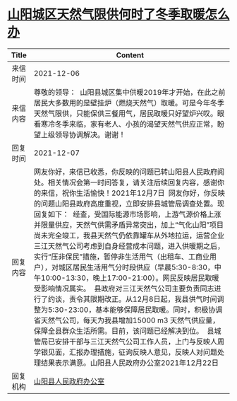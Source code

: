 # <a href="http://www.shangluo.gov.cn/zmhd/ldxxxx.jsp?urltype=leadermail.LeaderMailContentUrl&wbtreeid=1112&leadermailid=8309">山阳城区天然气限供何时了冬季取暖怎么办</a>
|Title|Content|
|:---:|---|
|来信时间|2021-12-06|
|来信内容|尊敬的领导：  山阳县城区集中供暖2019年才开始，在此之前居民大多数用的是壁挂炉（燃烧天然气）取暖。可是今年冬季天然气限供，只能保供三餐用气，居民取暖只好望炉兴叹。眼看寒冷冬季来临，家有老人、小孩的渴望天然气供应正常，盼望上级领导协调解决。谢谢！|
|回复时间|2021-12-07|
|回复内容|网友你好，来信已收悉，你反映的问题已转山阳县人民政府阅处。相关情况会第一时间答复，请关注后续回复内容，感谢你的来信，祝你生活愉快！2021年12月7日  网友你好，你反映的问题山阳县政府高度重视，立即安排县城管局调查处置。现回复如下：  经查，受国际能源市场影响，上游气源价格上涨并限量供应，天然气供需矛盾异常突出，加上“气化山阳”项目尚未完全竣工，我县天然气仍依靠罐车从外地拉运，运营企业三江天然气公司考虑到自身经营成本问题，进入供暖期之后，实行“压非保民”措施，暂停非生活用气（出租车、工商业用户），对城区居民生活用气分时段供应（早晨5:30-8:30，中午10:00-13:30，晚上17:00-21:00）。网民反映居民取暖受影响情况属实。  县政府对三江天然气公司主要负责同志进行了约谈，责令其限期改正。从12月8日起，我县供气时间调整为5:30-23:00，基本能够保障居民取暖。同时，积极协调省天然气公司，每天为我县增加15000 m3 天然气供应量，保障全县群众生活所需。目前，该问题已经解决到位。  县城管局已安排干部与三江天然气公司工作人员，上门与反映人周学银见面，汇报办理措施，征询反映人意见，反映人对问题处理结果表示满意。山阳县人民政府办公室2021年12月22日|
|回复机构|<a href="../../categories/agencies/山阳县人民政府办公室.md">山阳县人民政府办公室</a>|
